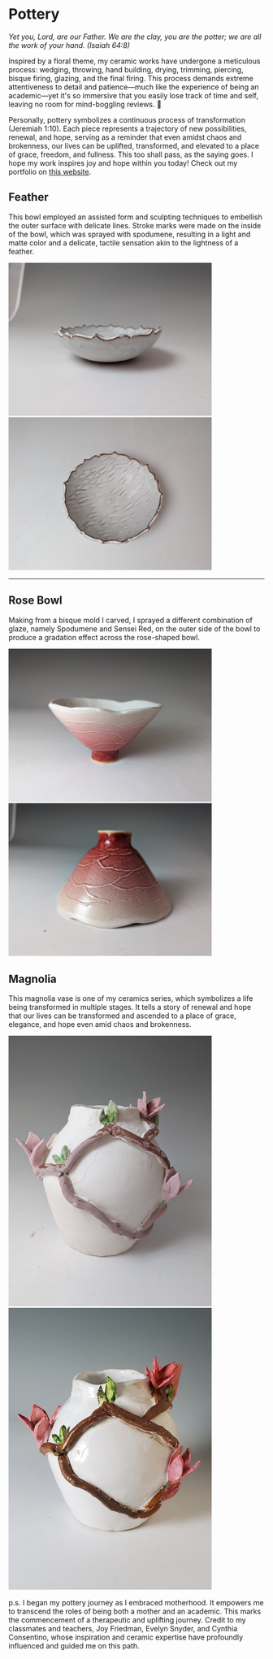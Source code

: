 # Pottery
<i> Yet you, Lord, are our Father. We are the clay, you are the potter; we are all the work of your hand. (Isaiah 64:8) </i>

Inspired by a floral theme, my ceramic works have undergone a meticulous process: wedging, throwing, hand building, drying, trimming, piercing, bisque firing, glazing, and the final firing. This process demands extreme attentiveness to detail and patience—much like the experience of being an academic—yet it's so immersive that you easily lose track of time and self, leaving no room for mind-boggling reviews. 🙂

Personally, pottery symbolizes a continuous process of transformation (Jeremiah 1:10). Each piece represents a trajectory of new possibilities, renewal, and hope, serving as a reminder that even amidst chaos and brokenness, our lives can be uplifted, transformed, and elevated to a place of grace, freedom, and fullness. This too shall pass, as the saying goes. I hope my work inspires joy and hope within you today! Check out my portfolio on [this website](https://sway.office.com/RcbuJrXSABkHWad2?ref=Link). 

## Feather 
This bowl employed an assisted form and sculpting techniques to embellish the outer surface with delicate lines. Stroke marks were made on the inside of the bowl, which was sprayed with spodumene, resulting in a light and matte color and a delicate, tactile sensation akin to the lightness of a feather.

<p float="left">
  <img src="feather1.jpg" width="400" />
  <img src="feather3.jpg" width="400" />
</p>

---

## Rose Bowl
Making from a bisque mold I carved, I sprayed a different combination of glaze, namely Spodumene and Sensei Red, on the outer side of the bowl to produce a gradation effect across the rose-shaped bowl. 

<p float="left">
  <img src="rose1.jpg" width="400" />
  <img src="rose2.jpg" width="400" />
</p>

## Magnolia

This magnolia vase is one of my ceramics series, which symbolizes a life being transformed in multiple stages. It tells a story of renewal and hope that our lives can be transformed and ascended to a place of grace, elegance, and hope even amid chaos and brokenness.

<p float="left">
  <img src="magnolia1.jpg" width="400" />
  <img src="magnolia2.jpg" width="400" />
</p>

p.s. I began my pottery journey as I embraced motherhood. It empowers me to transcend the roles of being both a mother and an academic. This marks the commencement of a therapeutic and uplifting journey. Credit to my classmates and teachers, Joy Friedman, Evelyn Snyder, and Cynthia Consentino, whose inspiration and ceramic expertise have profoundly influenced and guided me on this path. 
